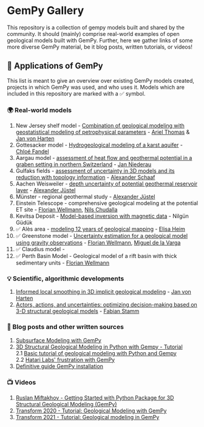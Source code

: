# GemPy Gallery
This repository is a collection of gempy models built and shared by the community.
It should (mainly) comprise real-world examples of open geological models built with GemPy. Further, here we gather links of some more diverse GemPy material, be it blog posts, written tutorials, or videos!

## 🚀 Applications of GemPy

This list is meant to give an overview over existing GemPy models created, projects in which GemPy was used, and who uses it.
Models which are included in this repository are marked with a :white_check_mark: symbol.

### 🌍 Real-world models  

1. New Jersey shelf model - [Combination of geological modeling with geostatistical modeling of petrophysical parameters](https://assets.researchsquare.com/files/rs-765702/v1_covered.pdf?c=1649753473) -  [Ariel Thomas](https://www.gge.eonerc.rwth-aachen.de/cms/E-ON-ERC-GGE/Das-Institut/Mitarbeiter/Wissenschaftliches-Personal/~bnvor/Ariel-Thomas/lidx/1/) & [Jan von Harten  ](https://www.cgre.rwth-aachen.de/go/id/qpan/lidx/1/gguid/0x4BBF8192AC2AFC44961CFEAC91871AE9)  
2. Gottesacker model - [Hydrogeological modeling of a karst aquifer](https://link.springer.com/article/10.1007/s10040-020-02227-6) - [Chloé Fandel](https://www.carleton.edu/directory/cfandel/)  
3. Aargau model - [assessment of heat flow and geothermal potential in a graben setting in northern Switzerland](https://geg-ethz.github.io/PSGeothermieAargau/) - [Jan Niederau](https://www.researchgate.net/profile/Jan-Niederau)  
4. Gulfaks fields - [assessment of uncertainty in 3D models and its reduction with topology information](https://se.copernicus.org/articles/10/1049/2019/) - [Alexander Schaaf](https://www.linkedin.com/in/aschaaf/)  
5. Aachen Weisweiler - [depth uncertainty of potential geothermal reservoir layer](https://www.cgre.rwth-aachen.de/go/id/qpae/file/817438/lidx/1/) - [Alexander Jüstel](https://www.linkedin.com/in/alexanderjuestel/?originalSubdomain=de)  
6. Münster - regional geothermal study - [Alexander Jüstel](https://www.linkedin.com/in/alexanderjuestel/?originalSubdomain=de)  
7. Einstein Telescope - comprehensive geological modeling at the potential ET site - [Florian Wellmann](https://www.cgre.rwth-aachen.de/cms/CGRE/Das-Lehr-und-Forschungsgebiet/~dnyyj/Prof-Wellmann/lidx/1/), [Nils Chudalla](https://www.cgre.rwth-aachen.de/go/id/qpan/gguid/0x35C35E6E34A9AB45AB139F473D12FA24)  
8. Kevitsa Deposit - [Model-based inversion with magnetic data](https://www.mdpi.com/2076-3263/11/4/150) - Nilgün Güdük  
9. :white_check_mark: Alès area - [modeling 12 years of geological mapping](https://meetingorganizer.copernicus.org/EGU2019/EGU2019-17448.pdf) - [Elisa Heim](https://www.gge.eonerc.rwth-aachen.de/cms/E-ON-ERC-GGE/Das-Institut/Mitarbeiter/Wissenschaftliches-Personal/~gpzwt/Heim-Elisa/lidx/1/)  
10. :white_check_mark: Greenstone model - [Uncertainty estimation for a geological model using gravity observations](https://pubs.geoscienceworld.org/gsl/books/book/2123/chapter/115904625/Uncertainty-estimation-for-a-geological-model-of) - [Florian Wellmann](https://www.cgre.rwth-aachen.de/cms/CGRE/Das-Lehr-und-Forschungsgebiet/~dnyyj/Prof-Wellmann/lidx/1/), [Miguel de la Varga](https://www.linkedin.com/in/mdelavarga/)  
11. :white_check_mark: Claudius model -  
12. :white_check_mark: Perth Basin Model - Geological model of a rift basin with thick sedimentary units - [Florian Wellmann](https://www.cgre.rwth-aachen.de/cms/CGRE/Das-Lehr-und-Forschungsgebiet/~dnyyj/Prof-Wellmann/lidx/1/)


### 💡 Scientific, algorithmic developments  
1. [Informed local smoothing in 3D implicit geological modeling](https://www.mdpi.com/2075-163X/11/11/1281) - [Jan von Harten](https://www.cgre.rwth-aachen.de/go/id/qpan/lidx/1/gguid/0x4BBF8192AC2AFC44961CFEAC91871AE9)  
2. [Actors, actions, and uncertainties: optimizing decision-making based on 3-D structural geological models](https://se.copernicus.org/articles/10/2015/2019/se-10-2015-2019.html) - [Fabian Stamm](https://www.linkedin.com/in/fabianstamm/)

### 📰 Blog posts and other written sources  
1. [Subsurface Modeling with GemPy](https://jakubryb92.medium.com/subsurface-modeling-with-gempy-6d159321865a)  
2. [3D Structural Geological Modeling in Python with Gempy - Tutorial](https://hatarilabs.com/ih-en/3d-structural-geological-modeling-in-python-with-gempy-tutorial)   
    2.1 [Basic tutorial of geological modeling with Python and Gempy](https://hatarilabs.com/ih-en/basic-tutorial-of-geological-modeling-with-python-and-gempy)  
    2.2 [Hatari Labs' frustration with GemPy](https://hatarilabs.com/ih-en/two-open-geological-modeling-softwares-that-you-should-know-about)  
3. [Definitive guide GemPy installation](https://medium.com/mlearning-ai/definitive-guide-gempy-installation-74552a7bddd3)  

### 📺 Videos  
1. [Ruslan Miftakhov - Getting Started with Python Package for 3D Structural Geological Modeling (GemPy)](https://www.youtube.com/watch?v=ixMvMuERhME)  
2. [Transform 2020 - Tutorial: Geological Modeling with GemPy](https://www.youtube.com/watch?v=n0btC5Zilyc)  
3. [Transform 2021 - Tutorial: Geological modeling in GemPy](https://www.youtube.com/watch?v=1oS6xTJkRwo)
